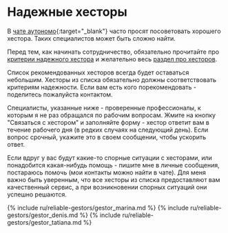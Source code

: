 # Надежные хесторы

В [чате аутономо](https://bit.ly/it-autonomos-es){:target="_blank"} часто просят посоветовать хорошего хестора. Таких
специалистов может быть сложно найти.

Перед тем, как начинать сотрудничество, обязательно прочитайте
про [критерии надежного хестора](#критерии-надежного-хестора) и желательно весь [раздел про хесторов](#хестор-1).

Cписок рекомендованных хесторов всегда будет оставаться небольшим. Хесторы из списка обязательно должны соответствовать
критериям надежности. Если вам есть кого порекомендовать - поделитесь пожалуйста контактом.

Специалисты, указанные ниже - проверенные профессионалы, к которым я не раз обращался по рабочим вопросам. Жмите на
кнопку "Связаться с хестором" и заполняйте форму - хестор ответит вам в течение рабочего дня (в редких случаях на
следующий день). Если вопрос срочный, укажите это в своем сообщении, чтобы ускорить ответ.

Если вдруг у вас будут какие-то спорные ситуации с хесторами, или понадобится какая-нибудь помощь - пишите мне в личные
сообщения, постараюсь помочь (мои контакты можно найти в чате). Для меня важно быть уверенным, что все хесторы из списка
предоставляют вам качественный сервис, а при возникновении спорных ситуаций они успешно решаются.

{% include ru/reliable-gestors/gestor_marina.md %}
{% include ru/reliable-gestors/gestor_denis.md %}
{% include ru/reliable-gestors/gestor_tatiana.md %}
